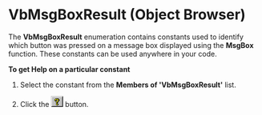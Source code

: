 
# VbMsgBoxResult (Object Browser)

The  **VbMsgBoxResult** enumeration contains constants used to identify which button was pressed on a message box displayed using the **MsgBox** function. These constants can be used anywhere in your code.

 **To get Help on a particular constant**




1. Select the constant from the  **Members of 'VbMsgBoxResult'** list.
    
2. Click the 
![](images/but_help_ZA01201583.gif) button.
    

